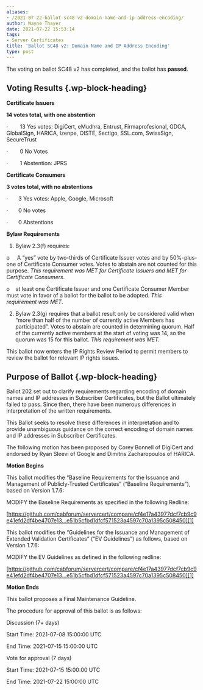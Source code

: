 ```yaml
---
aliases:
- /2021-07-22-ballot-sc48-v2-domain-name-and-ip-address-encoding/
author: Wayne Thayer
date: 2021-07-22 15:53:14
tags:
- Server Certificates
title: 'Ballot SC48 v2: Domain Name and IP Address Encoding'
type: post
---
```


The voting on ballot SC48 v2 has completed, and the ballot has **passed**.

## **Voting Results** {.wp-block-heading}

**Certificate Issuers**

**14 votes total, with one abstention**

·        13 Yes votes: DigiCert, eMudhra, Entrust, Firmaprofesional, GDCA, GlobalSign, HARICA, Izenpe, OISTE, Sectigo, SSL.com, SwissSign, SecureTrust

·        0 No Votes

·        1 Abstention: JPRS

**Certificate Consumers**

**3 votes total, with no abstentions**

·       3 Yes votes: Apple, Google, Microsoft

·       0 No votes

·       0 Abstentions

**Bylaw Requirements**

1. Bylaw 2.3(f) requires:

o     A “yes” vote by two-thirds of Certificate Issuer votes and by 50%-plus-one of Certificate Consumer votes. Votes to abstain are not counted for this purpose.
_This requirement was MET for Certificate Issuers and MET for Certificate Consumers_.

o    at least one Certificate Issuer and one Certificate Consumer Member must vote in favor of a ballot for the ballot to be adopted.
_This requirement was MET_.

2. Bylaw 2.3(g) requires that a ballot result only be considered valid when “more than half of the number of currently active Members has participated”. Votes to abstain are counted in determining quorum. Half of the currently active members at the start of voting was 14, so the quorum was 15 for this ballot.
   _This requirement was MET._

This ballot now enters the IP Rights Review Period to permit members to review the ballot for relevant IP rights issues.

## Purpose of Ballot {.wp-block-heading}

Ballot 202 set out to clarify requirements regarding encoding of domain names and IP addresses in Subscriber Certificates, but the Ballot ultimately failed to pass. Since then, there have been numerous differences in interpretation of the written requirements.

This Ballot seeks to resolve these differences in interpretation and to provide unambiguous guidance on the correct encoding of domain names and IP addresses in Subscriber Certificates.

The following motion has been proposed by Corey Bonnell of DigiCert and endorsed by Ryan Sleevi of Google and Dimitris Zacharopoulos of HARICA.

**Motion Begins**

This ballot modifies the “Baseline Requirements for the Issuance and Management of Publicly-Trusted Certificates” (“Baseline Requirements”), based on Version 1.7.6:

MODIFY the Baseline Requirements as specified in the following Redline:

[https://github.com/cabforum/servercert/compare/cf4e17a43977dcf7cb9c9e41efd2df4be4707e13…e51b5cfbd1dfcf571523a4597c70a1395c508450][1]

This ballot modifies the “Guidelines for the Issuance and Management of Extended Validation Certificates” (“EV Guidelines”) as follows, based on Version 1.7.6:

MODIFY the EV Guidelines as defined in the following redline:

[https://github.com/cabforum/servercert/compare/cf4e17a43977dcf7cb9c9e41efd2df4be4707e13…e51b5cfbd1dfcf571523a4597c70a1395c508450][1]

**Motion Ends**

This ballot proposes a Final Maintenance Guideline.

The procedure for approval of this ballot is as follows:

Discussion (7+ days)

Start Time: 2021-07-08 15:00:00 UTC

End Time: 2021-07-15 15:00:00 UTC

Vote for approval (7 days)

Start Time: 2021-07-15 15:00:00 UTC

End Time: 2021-07-22 15:00:00 UTC

[1]: https://github.com/cabforum/servercert/compare/cf4e17a43977dcf7cb9c9e41efd2df4be4707e13...e51b5cfbd1dfcf571523a4597c70a1395c508450